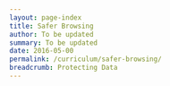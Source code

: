 ```yaml
---
layout: page-index
title: Safer Browsing
author: To be updated
summary: To be updated
date: 2016-05-00
permalink: /curriculum/safer-browsing/
breadcrumb: Protecting Data
---
```

